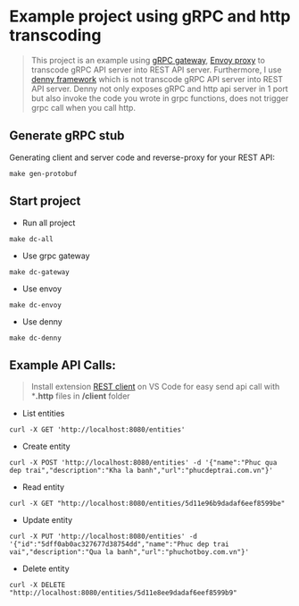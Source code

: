 # Example project using gRPC and http transcoding

> This project is an example using [gRPC gateway](https://grpc-ecosystem.github.io/grpc-gateway/), 
> [Envoy proxy](https://www.envoyproxy.io/) to transcode gRPC API server into REST API server. Furthermore, I use 
> [denny framework](https://github.com/whatvn/denny) which is not transcode gRPC API server into REST API server. Denny 
> not only exposes gRPC and http api server in 1 port but also invoke the code you wrote in grpc functions, does not 
> trigger grpc call when you call http.

## Generate gRPC stub

Generating client and server code and reverse-proxy for your REST API:

```shell
make gen-protobuf
```

## Start project

- Run all project

```shell
make dc-all
```

- Use grpc gateway

```shell
make dc-gateway
```

- Use envoy

```shell
make dc-envoy
```

- Use denny

```shell
make dc-denny
```

## Example API Calls:

> Install extension [REST client](https://marketplace.visualstudio.com/items?itemName=humao.rest-client) on VS Code for 
> easy send api call with ***.http** files in **/client** folder

- List entities

```shell
curl -X GET 'http://localhost:8080/entities'
```

- Create entity

```shell
curl -X POST 'http://localhost:8080/entities' -d '{"name":"Phuc qua dep trai","description":"Kha la banh","url":"phucdeptrai.com.vn"}'
```

- Read entity

```shell
curl -X GET "http://localhost:8080/entities/5d11e96b9dadaf6eef8599be"
```

- Update entity

```shell
curl -X PUT 'http://localhost:8080/entities' -d '{"id":"5dff0ab0ac327677d38754dd","name":"Phuc dep trai vai","description":"Qua la banh","url":"phuchotboy.com.vn"}'
```

- Delete entity

```shell
curl -X DELETE "http://localhost:8080/entities/5d11e8ee9dadaf6eef8599b9"
```
